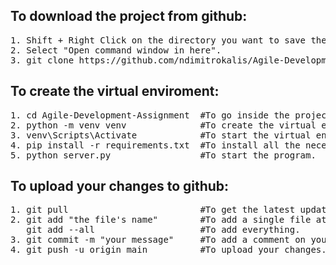 ## To download the project from github:
<pre>
1. Shift + Right Click on the directory you want to save the project.
2. Select "Open command window in here".
3. git clone https://github.com/ndimitrokalis/Agile-Development-Assignment.git
</pre>
## To create the virtual enviroment:
<pre>
1. cd Agile-Development-Assignment  #To go inside the project.
2. python -m venv venv              #To create the virtual enviroment.
3. venv\Scripts\Activate            #To start the virtual enviroment.
4. pip install -r requirements.txt  #To install all the necessary libraries.
5. python server.py                 #To start the program.
</pre>
## To upload your changes to github:
<pre>
1. git pull                         #To get the latest updates of the project.
2. git add "the file's name"        #To add a single file at a time.
   git add --all                    #To add everything.
3. git commit -m "your message"     #To add a comment on your update.
4. git push -u origin main          #To upload your changes.
</pre>